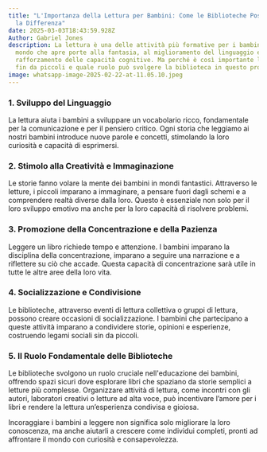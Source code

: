 ```yaml
---
title: "L'Importanza della Lettura per Bambini: Come le Biblioteche Possono Fare
  la Differenza"
date: 2025-03-03T18:43:59.928Z
Author: Gabriel Jones
description: La lettura è una delle attività più formative per i bambini, un
  mondo che apre porte alla fantasia, al miglioramento del linguaggio e al
  rafforzamento delle capacità cognitive. Ma perché è così importante leggere
  fin da piccoli e quale ruolo può svolgere la biblioteca in questo processo?
image: whatsapp-image-2025-02-22-at-11.05.10.jpeg
---
```


### 1. **Sviluppo del Linguaggio**
La lettura aiuta i bambini a sviluppare un vocabolario ricco, fondamentale per la comunicazione e per il pensiero critico. Ogni storia che leggiamo ai nostri bambini introduce nuove parole e concetti, stimolando la loro curiosità e capacità di esprimersi.

### 2. **Stimolo alla Creatività e Immaginazione**
Le storie fanno volare la mente dei bambini in mondi fantastici. Attraverso le letture, i piccoli imparano a immaginare, a pensare fuori dagli schemi e a comprendere realtà diverse dalla loro. Questo è essenziale non solo per il loro sviluppo emotivo ma anche per la loro capacità di risolvere problemi.

### 3. **Promozione della Concentrazione e della Pazienza**
Leggere un libro richiede tempo e attenzione. I bambini imparano la disciplina della concentrazione, imparano a seguire una narrazione e a riflettere su ciò che accade. Questa capacità di concentrazione sarà utile in tutte le altre aree della loro vita.

### 4. **Socializzazione e Condivisione**
Le biblioteche, attraverso eventi di lettura collettiva o gruppi di lettura, possono creare occasioni di socializzazione. I bambini che partecipano a queste attività imparano a condividere storie, opinioni e esperienze, costruendo legami sociali sin da piccoli.

### 5. **Il Ruolo Fondamentale delle Biblioteche**
Le biblioteche svolgono un ruolo cruciale nell'educazione dei bambini, offrendo spazi sicuri dove esplorare libri che spaziano da storie semplici a letture più complesse. Organizzare attività di lettura, come incontri con gli autori, laboratori creativi o letture ad alta voce, può incentivare l’amore per i libri e rendere la lettura un’esperienza condivisa e gioiosa.

Incoraggiare i bambini a leggere non significa solo migliorare la loro conoscenza, ma anche aiutarli a crescere come individui completi, pronti ad affrontare il mondo con curiosità e consapevolezza.
